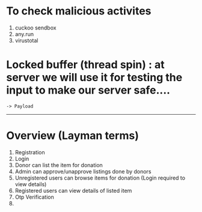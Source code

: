 
# To check malicious activites
1. cuckoo sendbox
2. any.run
3. virustotal

# Locked buffer (thread spin) : at server we will use it for testing the input to make our server safe....
    -> Payload 

--------------------------------------------------------------------------------------------------

# Overview (Layman terms)

1. Registration
2. Login
3. Donor can list the item for donation
4. Admin can approve/unapprove listings done by donors
5. Unregistered users can browse items for donation (Login required to view details)
6. Registered users can view details of listed item
7. Otp Verification
8. 